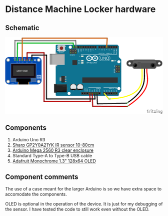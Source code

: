 # Distance Machine Locker hardware

## Schematic

![Screen](schematic_bb.png)

## Components

1. Arduino Uno R3
2. [Sharp GP2Y0A21YK IR sensor 10-80cm](http://www.sgbotic.com/index.php?dispatch=products.view&product_id=20)
3. [Arduino Mega 2560 R3 clear enclosure](http://www.sgbotic.com/index.php?dispatch=products.view&product_id=1602)
4. Standard Type-A to Type-B USB cable
5. [Adafruit Monochrome 1.3" 128x64 OLED](https://www.adafruit.com/product/938)

## Component comments

The use of a case meant for the larger Arduino is so we have extra space to accomodate the components.

OLED is optional in the operation of the device. It is just for my debugging of the sensor. I have tested the code to still work even without the OLED.
